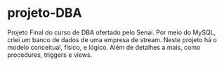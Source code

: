 # projeto-DBA
Projeto Final do curso de DBA ofertado pelo Senai. Por meio do MySQL, criei um banco de dados de uma empresa de stream. Neste projeto há o modelo conceitual, físico, e lógico. Além de detalhes a mais, como procedures, triggers e views.
